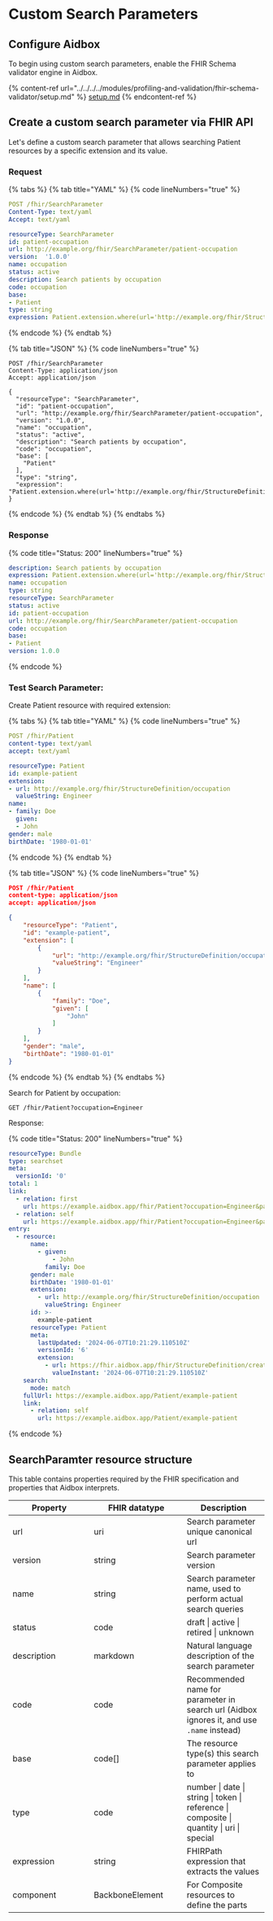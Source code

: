 # Custom Search Parameters

## Configure Aidbox

To begin using custom search parameters, enable the FHIR Schema validator engine in Aidbox.

{% content-ref url="../../../../modules/profiling-and-validation/fhir-schema-validator/setup.md" %}
[setup.md](../../../../modules/profiling-and-validation/fhir-schema-validator/setup.md)
{% endcontent-ref %}

## Create a custom search parameter via FHIR API

Let's define a custom search parameter that allows searching Patient resources by a specific extension and its value.

### Request

{% tabs %}
{% tab title="YAML" %}
{% code lineNumbers="true" %}
```yaml
POST /fhir/SearchParameter
Content-Type: text/yaml
Accept: text/yaml

resourceType: SearchParameter
id: patient-occupation
url: http://example.org/fhir/SearchParameter/patient-occupation
version:  '1.0.0'
name: occupation
status: active
description: Search patients by occupation
code: occupation
base:
- Patient
type: string
expression: Patient.extension.where(url='http://example.org/fhir/StructureDefinition/occupation').value.as(string)
```
{% endcode %}
{% endtab %}

{% tab title="JSON" %}
{% code lineNumbers="true" %}
```
POST /fhir/SearchParameter
Content-Type: application/json
Accept: application/json

{
  "resourceType": "SearchParameter",
  "id": "patient-occupation",
  "url": "http://example.org/fhir/SearchParameter/patient-occupation",
  "version": "1.0.0",
  "name": "occupation",
  "status": "active",
  "description": "Search patients by occupation",
  "code": "occupation",
  "base": [
    "Patient"
  ],
  "type": "string",
  "expression": "Patient.extension.where(url='http://example.org/fhir/StructureDefinition/occupation').value.as(string)"
}
```
{% endcode %}
{% endtab %}
{% endtabs %}

### Response

{% code title="Status: 200" lineNumbers="true" %}
```yaml
description: Search patients by occupation
expression: Patient.extension.where(url='http://example.org/fhir/StructureDefinition/occupation').value.as(string)
name: occupation
type: string
resourceType: SearchParameter
status: active
id: patient-occupation
url: http://example.org/fhir/SearchParameter/patient-occupation
code: occupation
base: 
- Patient
version: 1.0.0
```
{% endcode %}

### Test Search Parameter:

Create Patient resource with required extension:

{% tabs %}
{% tab title="YAML" %}
{% code lineNumbers="true" %}
```yaml
POST /fhir/Patient
content-type: text/yaml
accept: text/yaml

resourceType: Patient
id: example-patient
extension:
- url: http://example.org/fhir/StructureDefinition/occupation
  valueString: Engineer
name:
- family: Doe
  given:
  - John
gender: male
birthDate: '1980-01-01'
```
{% endcode %}
{% endtab %}

{% tab title="JSON" %}
{% code lineNumbers="true" %}
```json
POST /fhir/Patient
content-type: application/json
accept: application/json

{
    "resourceType": "Patient",
    "id": "example-patient",
    "extension": [
        {
            "url": "http://example.org/fhir/StructureDefinition/occupation",
            "valueString": "Engineer"
        }
    ],
    "name": [
        {
            "family": "Doe",
            "given": [
                "John"
            ]
        }
    ],
    "gender": "male",
    "birthDate": "1980-01-01"
}
```
{% endcode %}
{% endtab %}
{% endtabs %}

Search for Patient by occupation:

```
GET /fhir/Patient?occupation=Engineer
```

Response:

{% code title="Status: 200" lineNumbers="true" %}
```yaml
resourceType: Bundle
type: searchset
meta:
  versionId: '0'
total: 1
link:
  - relation: first
    url: https://example.aidbox.app/fhir/Patient?occupation=Engineer&page=1
  - relation: self
    url: https://example.aidbox.app/fhir/Patient?occupation=Engineer&page=1
entry:
  - resource:
      name:
        - given:
            - John
          family: Doe
      gender: male
      birthDate: '1980-01-01'
      extension:
        - url: http://example.org/fhir/StructureDefinition/occupation
          valueString: Engineer
      id: >-
        example-patient
      resourceType: Patient
      meta:
        lastUpdated: '2024-06-07T10:21:29.110510Z'
        versionId: '6'
        extension:
          - url: https://fhir.aidbox.app/fhir/StructureDefinition/created-at
            valueInstant: '2024-06-07T10:21:29.110510Z'
    search:
      mode: match
    fullUrl: https://example.aidbox.app/Patient/example-patient
    link:
      - relation: self
        url: https://example.aidbox.app/Patient/example-patient
```
{% endcode %}

## SearchParamter resource structure

This table contains properties required by the FHIR specification and properties that Aidbox interprets.

<table><thead><tr><th width="144">Property</th><th width="167">FHIR datatype</th><th>Description</th></tr></thead><tbody><tr><td>url</td><td>uri</td><td>Search parameter unique canonical url</td></tr><tr><td>version</td><td>string</td><td>Search parameter version</td></tr><tr><td>name</td><td>string</td><td>Search parameter name, used to perform actual search queries</td></tr><tr><td>status</td><td>code</td><td>draft | active | retired | unknown</td></tr><tr><td>description</td><td>markdown</td><td>Natural language description of the search parameter</td></tr><tr><td>code</td><td>code</td><td>Recommended name for parameter in search url (Aidbox ignores it, and use <code>.name</code> instead)</td></tr><tr><td>base</td><td>code[]</td><td>The resource type(s) this search parameter applies to</td></tr><tr><td>type</td><td>code</td><td>number | date | string | token | reference | composite | quantity | uri | special</td></tr><tr><td>expression</td><td>string</td><td>FHIRPath expression that extracts the values</td></tr><tr><td>component</td><td>BackboneElement</td><td>For Composite resources to define the parts</td></tr></tbody></table>
